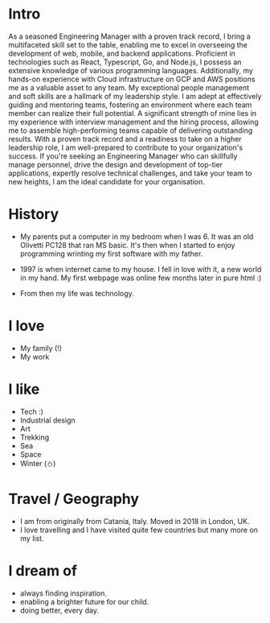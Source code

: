 # Intro

As a seasoned Engineering Manager with a proven track record, I bring a multifaceted skill set to the table, enabling me to excel in overseeing the development of web, mobile, and backend applications. Proficient in technologies such as React, Typescript, Go, and Node.js, I possess an extensive knowledge of various programming languages. Additionally, my hands-on experience with Cloud infrastructure on GCP and AWS positions me as a valuable asset to any team.
My exceptional people management and soft skills are a hallmark of my leadership style. I am adept at effectively guiding and mentoring teams, fostering an environment where each team member can realize their full potential. A significant strength of mine lies in my experience with interview management and the hiring process, allowing me to assemble high-performing teams capable of delivering outstanding results.
With a proven track record and a readiness to take on a higher leadership role, I am well-prepared to contribute to your organization's success. If you're seeking an Engineering Manager who can skillfully manage personnel, drive the design and development of top-tier applications, expertly resolve technical challenges, and take your team to new heights, I am the ideal candidate for your organisation.

# History

- My parents put a computer in my bedroom when I was 6. It was an old Olivetti PC128 that ran MS basic. It's then when I started to enjoy programming wrinting my first software with my father.

- 1997 is when internet came to my house. I fell in love with it, a new world in my hand. My first webpage was online few months later in pure html :)

- From then my life was technology.

# I love

- My family (!)
- My work

# I like

- Tech :)
- Industrial design
- Art
- Trekking
- Sea
- Space
- Winter (⛄️)

# Travel / Geography

- I am from originally from Catania, Italy. Moved in 2018 in London, UK.
- I love travelling and I have visited quite few countries but many more on my list.

# I dream of

- always finding inspiration.
- enabling a brighter future for our child.
- doing better, every day.
